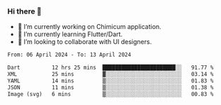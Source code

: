 ### Hi there 👋

<!--
**devcat37/devcat37** is a ✨ _special_ ✨ repository because its `README.md` (this file) appears on your GitHub profile.-->


- 🔭 I’m currently working on Chimicum application.
- 🌱 I’m currently learning Flutter/Dart.
- 👯 I’m looking to collaborate with UI designers.
<!-- - 🤔 I’m looking for help with ... -->

<!--START_SECTION:waka-->

```txt
From: 06 April 2024 - To: 13 April 2024

Dart          12 hrs 25 mins  ███████████████████████░░   91.77 %
XML           25 mins         ▓░░░░░░░░░░░░░░░░░░░░░░░░   03.14 %
YAML          14 mins         ▒░░░░░░░░░░░░░░░░░░░░░░░░   01.83 %
JSON          11 mins         ▒░░░░░░░░░░░░░░░░░░░░░░░░   01.38 %
Image (svg)   6 mins          ▒░░░░░░░░░░░░░░░░░░░░░░░░   00.83 %
```

<!--END_SECTION:waka-->
